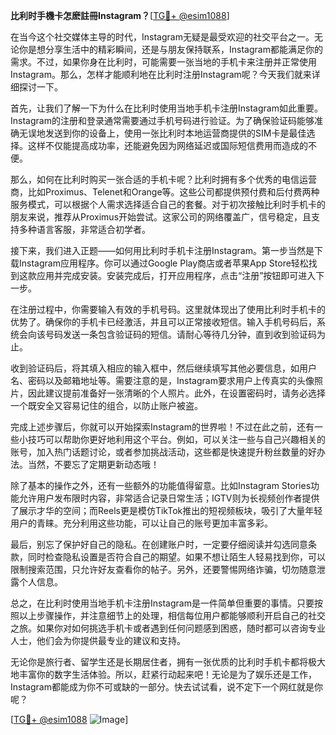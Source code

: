 **比利时手機卡怎麽註冊Instagram？**[[TG💪+ @esim1088](https://t.me/s/esim1088)]

在当今这个社交媒体主导的时代，Instagram无疑是最受欢迎的社交平台之一。无论你是想分享生活中的精彩瞬间，还是与朋友保持联系，Instagram都能满足你的需求。不过，如果你身在比利时，可能需要一张当地的手机卡来注册并正常使用Instagram。那么，怎样才能顺利地在比利时注册Instagram呢？今天我们就来详细探讨一下。

首先，让我们了解一下为什么在比利时使用当地手机卡注册Instagram如此重要。Instagram的注册和登录通常需要通过手机号码进行验证。为了确保验证码能够准确无误地发送到你的设备上，使用一张比利时本地运营商提供的SIM卡是最佳选择。这样不仅能提高成功率，还能避免因为网络延迟或国际短信费用而造成的不便。

那么，如何在比利时购买一张合适的手机卡呢？比利时拥有多个优秀的电信运营商，比如Proximus、Telenet和Orange等。这些公司都提供预付费和后付费两种服务模式，可以根据个人需求选择适合自己的套餐。对于初次接触比利时手机卡的朋友来说，推荐从Proximus开始尝试。这家公司的网络覆盖广，信号稳定，且支持多种语言客服，非常适合初学者。

接下来，我们进入正题——如何用比利时手机卡注册Instagram。第一步当然是下载Instagram应用程序。你可以通过Google Play商店或者苹果App Store轻松找到这款应用并完成安装。安装完成后，打开应用程序，点击“注册”按钮即可进入下一步。

在注册过程中，你需要输入有效的手机号码。这里就体现出了使用比利时手机卡的优势了。确保你的手机卡已经激活，并且可以正常接收短信。输入手机号码后，系统会向该号码发送一条包含验证码的短信。请耐心等待几分钟，直到收到验证码为止。

收到验证码后，将其填入相应的输入框中，然后继续填写其他必要信息，如用户名、密码以及邮箱地址等。需要注意的是，Instagram要求用户上传真实的头像照片，因此建议提前准备好一张清晰的个人照片。此外，在设置密码时，请务必选择一个既安全又容易记住的组合，以防止账户被盗。

完成上述步骤后，你就可以开始探索Instagram的世界啦！不过在此之前，还有一些小技巧可以帮助你更好地利用这个平台。例如，可以关注一些与自己兴趣相关的账号，加入热门话题讨论，或者参加挑战活动，这些都是快速提升粉丝数量的好办法。当然，不要忘了定期更新动态哦！

除了基本的操作之外，还有一些额外的功能值得留意。比如Instagram Stories功能允许用户发布限时内容，非常适合记录日常生活；IGTV则为长视频创作者提供了展示才华的空间；而Reels更是模仿TikTok推出的短视频板块，吸引了大量年轻用户的青睐。充分利用这些功能，可以让自己的账号更加丰富多彩。

最后，别忘了保护好自己的隐私。在创建账户时，一定要仔细阅读并勾选同意条款，同时检查隐私设置是否符合自己的期望。如果不想让陌生人轻易找到你，可以限制搜索范围，只允许好友查看你的帖子。另外，还要警惕网络诈骗，切勿随意泄露个人信息。

总之，在比利时使用当地手机卡注册Instagram是一件简单但重要的事情。只要按照以上步骤操作，并注意细节上的处理，相信每位用户都能够顺利开启自己的社交之旅。如果你对如何挑选手机卡或者遇到任何问题感到困惑，随时都可以咨询专业人士，他们会为你提供最专业的建议和支持。

无论你是旅行者、留学生还是长期居住者，拥有一张优质的比利时手机卡都将极大地丰富你的数字生活体验。所以，赶紧行动起来吧！无论是为了娱乐还是工作，Instagram都能成为你不可或缺的一部分。快去试试看，说不定下一个网红就是你呢？

[[TG💪+ @esim1088](https://t.me/s/esim1088) ![Image](https://i.postimg.cc/4NQfJmqS/Snipaste-2025-05-13-00-14-12.png)]